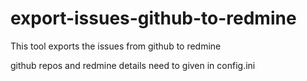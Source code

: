 export-issues-github-to-redmine
===============================

This tool exports the issues from github to redmine

github repos and redmine details need to given in config.ini
